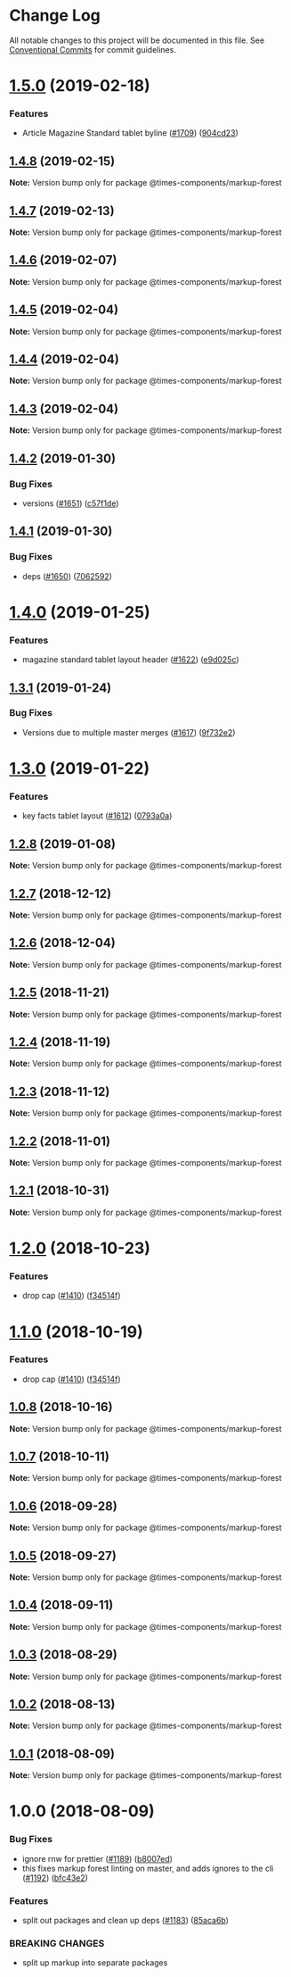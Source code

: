 # Change Log

All notable changes to this project will be documented in this file.
See [Conventional Commits](https://conventionalcommits.org) for commit guidelines.

# [1.5.0](https://github.com/newsuk/times-components/compare/@times-components/markup-forest@1.4.8...@times-components/markup-forest@1.5.0) (2019-02-18)


### Features

* Article Magazine Standard tablet byline ([#1709](https://github.com/newsuk/times-components/issues/1709)) ([904cd23](https://github.com/newsuk/times-components/commit/904cd23))





## [1.4.8](https://github.com/newsuk/times-components/compare/@times-components/markup-forest@1.4.7...@times-components/markup-forest@1.4.8) (2019-02-15)

**Note:** Version bump only for package @times-components/markup-forest





## [1.4.7](https://github.com/newsuk/times-components/compare/@times-components/markup-forest@1.4.6...@times-components/markup-forest@1.4.7) (2019-02-13)

**Note:** Version bump only for package @times-components/markup-forest





## [1.4.6](https://github.com/newsuk/times-components/compare/@times-components/markup-forest@1.4.5...@times-components/markup-forest@1.4.6) (2019-02-07)

**Note:** Version bump only for package @times-components/markup-forest





## [1.4.5](https://github.com/newsuk/times-components/compare/@times-components/markup-forest@1.4.4...@times-components/markup-forest@1.4.5) (2019-02-04)

**Note:** Version bump only for package @times-components/markup-forest





## [1.4.4](https://github.com/newsuk/times-components/compare/@times-components/markup-forest@1.4.2...@times-components/markup-forest@1.4.4) (2019-02-04)

**Note:** Version bump only for package @times-components/markup-forest





## [1.4.3](https://github.com/newsuk/times-components/compare/@times-components/markup-forest@1.4.2...@times-components/markup-forest@1.4.3) (2019-02-04)

**Note:** Version bump only for package @times-components/markup-forest





## [1.4.2](https://github.com/newsuk/times-components/compare/@times-components/markup-forest@1.4.1...@times-components/markup-forest@1.4.2) (2019-01-30)


### Bug Fixes

* versions ([#1651](https://github.com/newsuk/times-components/issues/1651)) ([c57f1de](https://github.com/newsuk/times-components/commit/c57f1de))





## [1.4.1](https://github.com/newsuk/times-components/compare/@times-components/markup-forest@1.4.0...@times-components/markup-forest@1.4.1) (2019-01-30)


### Bug Fixes

* deps ([#1650](https://github.com/newsuk/times-components/issues/1650)) ([7062592](https://github.com/newsuk/times-components/commit/7062592))





# [1.4.0](https://github.com/newsuk/times-components/compare/@times-components/markup-forest@1.3.1...@times-components/markup-forest@1.4.0) (2019-01-25)


### Features

* magazine standard tablet layout header ([#1622](https://github.com/newsuk/times-components/issues/1622)) ([e9d025c](https://github.com/newsuk/times-components/commit/e9d025c))





## [1.3.1](https://github.com/newsuk/times-components/compare/@times-components/markup-forest@1.3.0...@times-components/markup-forest@1.3.1) (2019-01-24)


### Bug Fixes

* Versions due to multiple master merges ([#1617](https://github.com/newsuk/times-components/issues/1617)) ([9f732e2](https://github.com/newsuk/times-components/commit/9f732e2))





# [1.3.0](https://github.com/newsuk/times-components/compare/@times-components/markup-forest@1.2.8...@times-components/markup-forest@1.3.0) (2019-01-22)


### Features

* key facts tablet layout ([#1612](https://github.com/newsuk/times-components/issues/1612)) ([0793a0a](https://github.com/newsuk/times-components/commit/0793a0a))





## [1.2.8](https://github.com/newsuk/times-components/compare/@times-components/markup-forest@1.2.7...@times-components/markup-forest@1.2.8) (2019-01-08)

**Note:** Version bump only for package @times-components/markup-forest





## [1.2.7](https://github.com/newsuk/times-components/compare/@times-components/markup-forest@1.2.6...@times-components/markup-forest@1.2.7) (2018-12-12)

**Note:** Version bump only for package @times-components/markup-forest





## [1.2.6](https://github.com/newsuk/times-components/compare/@times-components/markup-forest@1.2.5...@times-components/markup-forest@1.2.6) (2018-12-04)

**Note:** Version bump only for package @times-components/markup-forest





<a name="1.2.5"></a>
## [1.2.5](https://github.com/newsuk/times-components/compare/@times-components/markup-forest@1.2.4...@times-components/markup-forest@1.2.5) (2018-11-21)

**Note:** Version bump only for package @times-components/markup-forest





<a name="1.2.4"></a>
## [1.2.4](https://github.com/newsuk/times-components/compare/@times-components/markup-forest@1.2.3...@times-components/markup-forest@1.2.4) (2018-11-19)

**Note:** Version bump only for package @times-components/markup-forest





<a name="1.2.3"></a>
## [1.2.3](https://github.com/newsuk/times-components/compare/@times-components/markup-forest@1.2.2...@times-components/markup-forest@1.2.3) (2018-11-12)

**Note:** Version bump only for package @times-components/markup-forest





<a name="1.2.2"></a>
## [1.2.2](https://github.com/newsuk/times-components/compare/@times-components/markup-forest@1.2.1...@times-components/markup-forest@1.2.2) (2018-11-01)

**Note:** Version bump only for package @times-components/markup-forest





<a name="1.2.1"></a>
## [1.2.1](https://github.com/newsuk/times-components/compare/@times-components/markup-forest@1.2.0...@times-components/markup-forest@1.2.1) (2018-10-31)

**Note:** Version bump only for package @times-components/markup-forest





<a name="1.2.0"></a>
# [1.2.0](https://github.com/newsuk/times-components/compare/@times-components/markup-forest@1.0.7...@times-components/markup-forest@1.2.0) (2018-10-23)


### Features

* drop cap ([#1410](https://github.com/newsuk/times-components/issues/1410)) ([f34514f](https://github.com/newsuk/times-components/commit/f34514f))





<a name="1.1.0"></a>
# [1.1.0](https://github.com/newsuk/times-components/compare/@times-components/markup-forest@1.0.7...@times-components/markup-forest@1.1.0) (2018-10-19)


### Features

* drop cap ([#1410](https://github.com/newsuk/times-components/issues/1410)) ([f34514f](https://github.com/newsuk/times-components/commit/f34514f))





<a name="1.0.8"></a>
## [1.0.8](https://github.com/newsuk/times-components/compare/@times-components/markup-forest@1.0.7...@times-components/markup-forest@1.0.8) (2018-10-16)

**Note:** Version bump only for package @times-components/markup-forest





<a name="1.0.7"></a>
## [1.0.7](https://github.com/newsuk/times-components/compare/@times-components/markup-forest@1.0.6...@times-components/markup-forest@1.0.7) (2018-10-11)

**Note:** Version bump only for package @times-components/markup-forest





<a name="1.0.6"></a>
## [1.0.6](https://github.com/newsuk/times-components/compare/@times-components/markup-forest@1.0.5...@times-components/markup-forest@1.0.6) (2018-09-28)

**Note:** Version bump only for package @times-components/markup-forest





<a name="1.0.5"></a>
## [1.0.5](https://github.com/newsuk/times-components/compare/@times-components/markup-forest@1.0.4...@times-components/markup-forest@1.0.5) (2018-09-27)

**Note:** Version bump only for package @times-components/markup-forest





<a name="1.0.4"></a>
## [1.0.4](https://github.com/newsuk/times-components/compare/@times-components/markup-forest@1.0.3...@times-components/markup-forest@1.0.4) (2018-09-11)

**Note:** Version bump only for package @times-components/markup-forest





<a name="1.0.3"></a>
## [1.0.3](https://github.com/newsuk/times-components/compare/@times-components/markup-forest@1.0.2...@times-components/markup-forest@1.0.3) (2018-08-29)

**Note:** Version bump only for package @times-components/markup-forest





<a name="1.0.2"></a>
## [1.0.2](https://github.com/newsuk/times-components/compare/@times-components/markup-forest@1.0.1...@times-components/markup-forest@1.0.2) (2018-08-13)

**Note:** Version bump only for package @times-components/markup-forest





<a name="1.0.1"></a>
## [1.0.1](https://github.com/newsuk/times-components/compare/@times-components/markup-forest@1.0.0...@times-components/markup-forest@1.0.1) (2018-08-09)




**Note:** Version bump only for package @times-components/markup-forest

<a name="1.0.0"></a>
# 1.0.0 (2018-08-09)


### Bug Fixes

* ignore rnw for prettier ([#1189](https://github.com/newsuk/times-components/issues/1189)) ([b8007ed](https://github.com/newsuk/times-components/commit/b8007ed))
* this fixes markup forest linting on master, and adds ignores to the cli ([#1192](https://github.com/newsuk/times-components/issues/1192)) ([bfc43e2](https://github.com/newsuk/times-components/commit/bfc43e2))


### Features

* split out packages and clean up deps ([#1183](https://github.com/newsuk/times-components/issues/1183)) ([85aca6b](https://github.com/newsuk/times-components/commit/85aca6b))


### BREAKING CHANGES

* split up markup into separate packages
